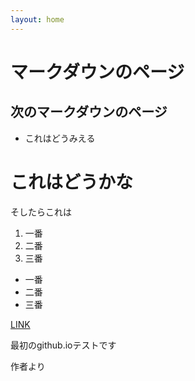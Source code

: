 ```yaml
---
layout: home
---
```

# マークダウンのページ
## 次のマークダウンのページ

* これはどうみえる

# これはどうかな
  そしたらこれは

1. 一番
1. 二番
1. 三番

- 一番
- 二番
- 三番

[LINK](.README.txt)

最初のgithub.ioテストです

作者より

